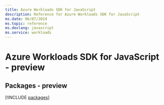 ```yaml
---
title: Azure Workloads SDK for JavaScript
description: Reference for Azure Workloads SDK for JavaScript
ms.date: 06/07/2024
ms.topic: reference
ms.devlang: javascript
ms.service: workloads
---
```

# Azure Workloads SDK for JavaScript - preview
## Packages - preview
[!INCLUDE [packages](workloads-index.md)]